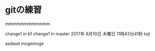 # gitの練習

mmmmmmmmmmmm

change1 in b1
change1 in master
2017年 8月10日 木曜日 11時43分41秒 toji

asdasd
mogemoge
